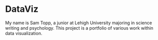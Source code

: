 # DataViz
My name is Sam Topp, a junior at Lehigh University majoring in science writing and psychology. This project is a portfolio of various work within data visualization.
